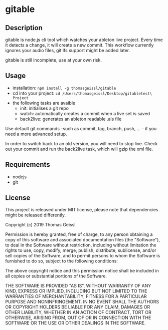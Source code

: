 # gitable

## Description

gitable is node.js cli tool which watches your ableton live project. Every time it detects a change, it will create a new commit.
This workflow currently ignores your audio files, git lfs support might be added later.

gitable is still incomplete, use at your own risk.


## Usage

- installation: `npm install -g thomasgeissl/gitable`
- cd into your project: `cd /Users/thomasgeissl/Desktop/gitabletest\ Project`
- the following tasks are avaible
  - init: initialises a git repo
  - watch: automatically creates a commit when a live set is saved
  - back2live: generates an ableton readable .als file

Use default git commands -such as commit, tag, branch, push, ... - if you need a more advanced setup.

In order to switch back to an old version, you will need to stop live. Check out your commit and run the back2live task, which will gzip the xml file.

## Requirements

- nodejs
- git


## License

This project is released under MIT license, please note that dependencies might be released differently.

Copyright (c) 2019 Thomas Geissl

Permission is hereby granted, free of charge, to any person obtaining a copy of this software and associated documentation files (the "Software"), to deal in the Software without restriction, including without limitation the rights to use, copy, modify, merge, publish, distribute, sublicense, and/or sell copies of the Software, and to permit persons to whom the Software is furnished to do so, subject to the following conditions:

The above copyright notice and this permission notice shall be included in all copies or substantial portions of the Software.

THE SOFTWARE IS PROVIDED "AS IS", WITHOUT WARRANTY OF ANY KIND, EXPRESS OR IMPLIED, INCLUDING BUT NOT LIMITED TO THE WARRANTIES OF MERCHANTABILITY, FITNESS FOR A PARTICULAR PURPOSE AND NONINFRINGEMENT. IN NO EVENT SHALL THE AUTHORS OR COPYRIGHT HOLDERS BE LIABLE FOR ANY CLAIM, DAMAGES OR OTHER LIABILITY, WHETHER IN AN ACTION OF CONTRACT, TORT OR OTHERWISE, ARISING FROM, OUT OF OR IN CONNECTION WITH THE SOFTWARE OR THE USE OR OTHER DEALINGS IN THE SOFTWARE.
